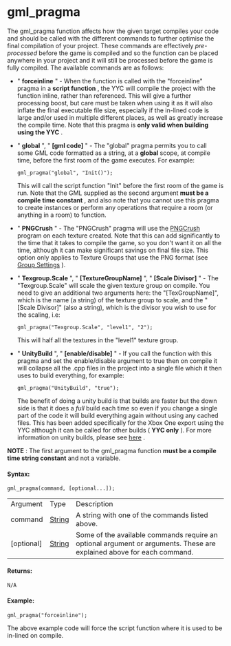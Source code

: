 # gml_pragma

The gml_pragma function affects how the given target compiles your code
and should be called with the different commands to further optimise the
final compilation of your project. These commands are effectively
*pre-processed* before the game is compiled and so the function can be
placed anywhere in your project and it will still be processed before
the game is fully compiled. The available commands are as follows:

-   " **forceinline** " - When the function is called with the
    "forceinline" pragma in a **script function** , the YYC will compile
    the project with the function inline, rather than referenced. This
    will give a further processing boost, but care must be taken when
    using it as it will also inflate the final executable file size,
    especially if the in-lined code is large and/or used in multiple
    different places, as well as greatly increase the compile time. Note
    that this pragma is **only valid when building using the YYC** .

-   " **global** ", " **\[gml code\]** " - The "global" pragma permits
    you to call some GML code formatted as a string, at a **global**
    scope, at compile time, before the first room of the game executes.
    For example:

    ``` gml
    gml_pragma("global", "Init()");
    ```

    This will call the script function "Init" before the first room of
    the game is run. Note that the GML supplied as the second argument
    **must be a compile time constant** , and also note that you cannot
    use this pragma to create instances or perform any operations that
    require a room (or anything in a room) to function.

-   " **PNGCrush** " - The "PNGCrush" pragma will use the
    [PNGCrush](https://pmt.sourceforge.io/pngcrush/) program on each
    texture created. Note that this can add significantly to the time
    that it takes to compile the game, so you don't want it on all the
    time, although it can make significant savings on final file size.
    This option only applies to Texture Groups that use the PNG format
    (see [Group Settings](../../../Settings/Texture_Groups#h) ).

-   " **Texgroup.Scale** ", " **\[TextureGroupName\]** ", " **\[Scale
    Divisor\]** " - The "Texgroup.Scale" will scale the given texture
    group on compile. You need to give an additional two arguments here:
    the "\[TexGroupName\]", which is the name (a string) of the texture
    group to scale, and the "\[Scale Divisor\]" (also a string), which
    is the divisor you wish to use for the scaling, i.e:

    ``` gml
    gml_pragma("Texgroup.Scale", "level1", "2");
    ```

    This will half all the textures in the "level1" texture group.

-   " **UnityBuild** ", " **\[enable/disable\]** " - If you call the
    function with this pragma and set the enable/disable argument to
    true then on compile it will collapse all the .cpp files in the
    project into a single file which it then uses to build everything,
    for example:

    ``` gml
    gml_pragma("UnityBuild", "true");
    ```

    The benefit of doing a unity build is that builds are faster but the
    down side is that it does a *full* build each time so even if you
    change a single part of the code it will build everything again
    without using any cached files. This has been added specifically for
    the Xbox One export using the YYC although it can be called for
    other builds ( **YYC only** ). For more information on unity builds,
    please see
    [here](http://buffered.io/posts/the-magic-of-unity-builds/) .

**NOTE** : The first argument to the gml_pragma function **must be a
compile time string constant** and not a variable.

#### Syntax:

``` gml
gml_pragma(command, [optional...]);
```

|              |                                                                        |                                                                                                                       |
|--------------|------------------------------------------------------------------------|-----------------------------------------------------------------------------------------------------------------------|
| Argument     | Type                                                                   | Description                                                                                                           |
| command      |  [String](../../../../GameMaker_Language/GML_Overview/Data_Types)  | A string with one of the commands listed above.                                                                       |
| \[optional\] |  [String](../../../../GameMaker_Language/GML_Overview/Data_Types)  | Some of the available commands require an optional argument or arguments. These are explained above for each command. |

#### Returns:

``` gml
N/A
```

#### Example:

``` gml
gml_pragma("forceinline");
```

The above example code will force the script function where it is used
to be in-lined on compile.
